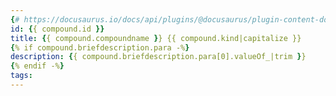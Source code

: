 ```yaml
---
{# https://docusaurus.io/docs/api/plugins/@docusaurus/plugin-content-docs#markdown-front-matter -#}
id: {{ compound.id }}
title: {{ compound.compoundname }} {{ compound.kind|capitalize }}
{% if compound.briefdescription.para -%}
description: {{ compound.briefdescription.para[0].valueOf_|trim }}
{% endif -%}
tags:
---
```


